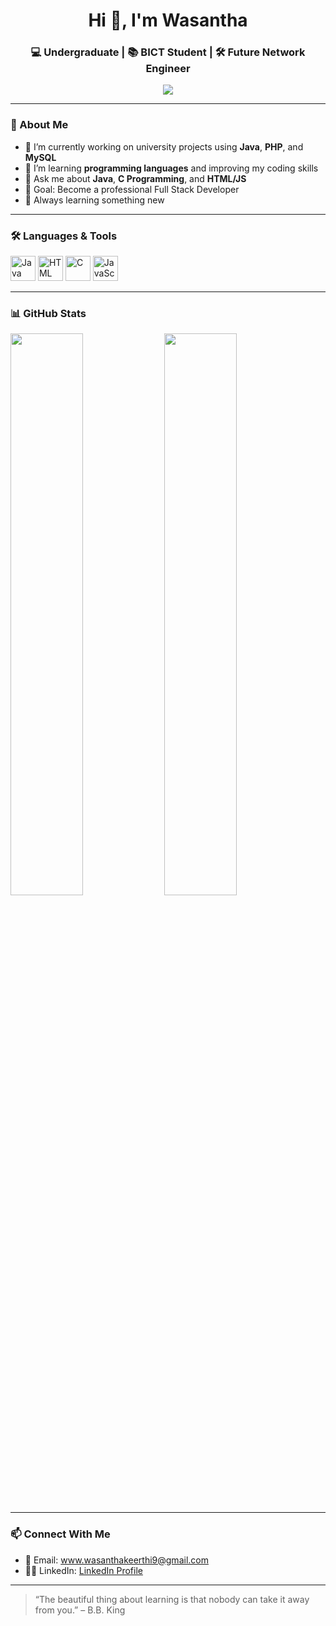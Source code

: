 
<h1 align="center">Hi 👋, I'm Wasantha</h1>
<h3 align="center">💻 Undergraduate | 📚 BICT Student | 🛠️ Future Network Engineer</h3>

<p align="center">
  <img src="https://readme-typing-svg.herokuapp.com?font=Fira+Code&size=20&pause=1000&color=F7A41D&center=true&vCenter=true&width=435&lines=Welcome+to+my+GitHub!;I+love+coding+and+tech!;Java+%7C+C+%7C+HTML+%7C+JavaScript;Let's+build+something+cool!+🚀" />
</p>

---

### 🌟 About Me

- 🔭 I’m currently working on university projects using **Java**, **PHP**, and **MySQL**
- 🌱 I’m learning **programming languages** and improving my coding skills
- 💬 Ask me about **Java**, **C Programming**, and **HTML/JS**
- 🎯 Goal: Become a professional Full Stack Developer
- 🧠 Always learning something new

---

### 🛠️ Languages & Tools

<p align="left">
  <img src="https://cdn.jsdelivr.net/gh/devicons/devicon/icons/java/java-original.svg" width="40" height="40" alt="Java"/>
  <img src="https://cdn.jsdelivr.net/gh/devicons/devicon/icons/html5/html5-original.svg" width="40" height="40" alt="HTML"/>
  <img src="https://cdn.jsdelivr.net/gh/devicons/devicon/icons/c/c-original.svg" width="40" height="40" alt="C"/>
  <img src="https://cdn.jsdelivr.net/gh/devicons/devicon/icons/javascript/javascript-original.svg" width="40" height="40" alt="JavaScript"/>
</p>

---

### 📊 GitHub Stats

<p align="left">
  <img src="https://github-readme-stats.vercel.app/api?username=wasantha200&show_icons=true&theme=radical" width="48%"/>
  <img src="https://github-readme-streak-stats.herokuapp.com/?user=wasantha123&theme=radical" width="48%"/>
</p>

---

### 📫 Connect With Me

- 📧 Email: www.wasanthakeerthi9@gmail.com
- 🧑‍💼 LinkedIn: [LinkedIn Profile](www.linkedin.com/in/wasantha-keerthi-281032298)

---

> “The beautiful thing about learning is that nobody can take it away from you.” – B.B. King
